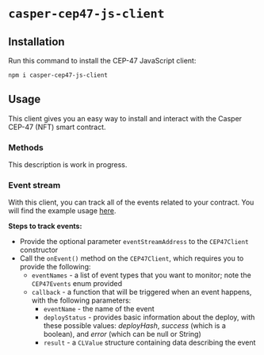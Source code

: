 # `casper-cep47-js-client`

## Installation

Run this command to install the CEP-47 JavaScript client:

```
npm i casper-cep47-js-client
```

## Usage

This client gives you an easy way to install and interact with the Casper CEP-47 (NFT) smart contract.

### Methods

This description is work in progress.

### Event stream

With this client, you can track all of the events related to your contract. You will find the example usage [here](../../e2e/cep47/installed.ts#L51-L67).

**Steps to track events:**

- Provide the optional parameter `eventStreamAddress` to the `CEP47Client` constructor
- Call the `onEvent()` method on the `CEP47Client`, which requires you to provide the following:
  - `eventNames` - a list of event types that you want to monitor; note the `CEP47Events` enum provided
  - `callback` - a function that will be triggered when an event happens, with the following parameters:
    - `eventName` - the name of the event
    - `deployStatus` - provides basic information about the deploy, with these possible values: *deployHash*, *success* (which is a boolean), and *error* (which can be null or String)
    - `result` - a `CLValue` structure containing data describing the event

